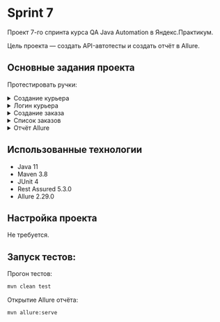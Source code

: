# Sprint 7

Проект 7-го спринта курса QA Java Automation в Яндекс.Практикум.

Цель проекта — создать API-автотесты и создать отчёт в Allure.

## Основные задания проекта

Протестировать ручки:

<details><summary>Создание курьера</summary>

* курьера можно создать;
* нельзя создать двух одинаковых курьеров;
* чтобы создать курьера, нужно передать в ручку все обязательные поля;
* запрос возвращает правильный код ответа;
* успешный запрос возвращает ok: true;
* если одного из полей нет, запрос возвращает ошибку;
* если создать пользователя с логином, который уже есть, возвращается ошибка.</details>
</details>

<details><summary>Логин курьера</summary>

* курьер может авторизоваться;
* для авторизации нужно передать все обязательные поля;
* система вернёт ошибку, если неправильно указать логин или пароль;
* если какого-то поля нет, запрос возвращает ошибку;
* если авторизоваться под несуществующим пользователем, запрос возвращает ошибку;
* успешный запрос возвращает id.
</details>

<details><summary>Создание заказа</summary>

* можно указать один из цветов — BLACK или GREY;
* можно указать оба цвета;
* можно совсем не указывать цвет;
* тело ответа содержит track.

Чтобы протестировать создание заказа, нужно использовать параметризацию.
</details>

<details><summary>Список заказов</summary>

* в тело ответа возвращается список заказов
</details>

<details><summary>Отчёт Allure</summary>

* Сгенерировать его и запушить в репозиторий.
</details>

## Использованные технологии
* Java 11
* Maven 3.8
* JUnit 4
* Rest Assured 5.3.0
* Allure 2.29.0


## Настройка проекта
Не требуется.

## Запуск тестов:

Прогон тестов:
```bash 
mvn clean test
```

Открытие Allure отчёта:
```bash
mvn allure:serve
```